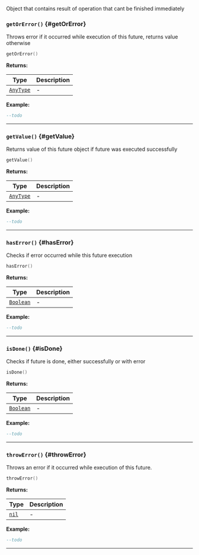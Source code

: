 Object that contains result of operation that cant be finished immediately

### <code>getOrError()</code> \{#getOrError}

Throws error if it occurred while execution of this future, returns value otherwise

```lua
getOrError()
```

**Returns:**

| Type                      | Description |
| ------------------------- | ----------- |
| <code>[AnyType](#)</code> | -           |

**Example:**

```lua
--todo
```

---

### <code>getValue()</code> \{#getValue}

Returns value of this future object if future was executed successfully

```lua
getValue()
```

**Returns:**

| Type                      | Description |
| ------------------------- | ----------- |
| <code>[AnyType](#)</code> | -           |

**Example:**

```lua
--todo
```

---

### <code>hasError()</code> \{#hasError}

Checks if error occurred while this future execution

```lua
hasError()
```

**Returns:**

| Type                      | Description |
| ------------------------- | ----------- |
| <code>[Boolean](#)</code> | -           |

**Example:**

```lua
--todo
```

---

### <code>isDone()</code> \{#isDone}

Checks if future is done, either successfully or with error

```lua
isDone()
```

**Returns:**

| Type                      | Description |
| ------------------------- | ----------- |
| <code>[Boolean](#)</code> | -           |

**Example:**

```lua
--todo
```

---

### <code>throwError()</code> \{#throwError}

Throws an error if it occurred while execution of this future.

```lua
throwError()
```

**Returns:**

| Type                  | Description |
| --------------------- | ----------- |
| <code>[nil](#)</code> | -           |

**Example:**

```lua
--todo
```

---
